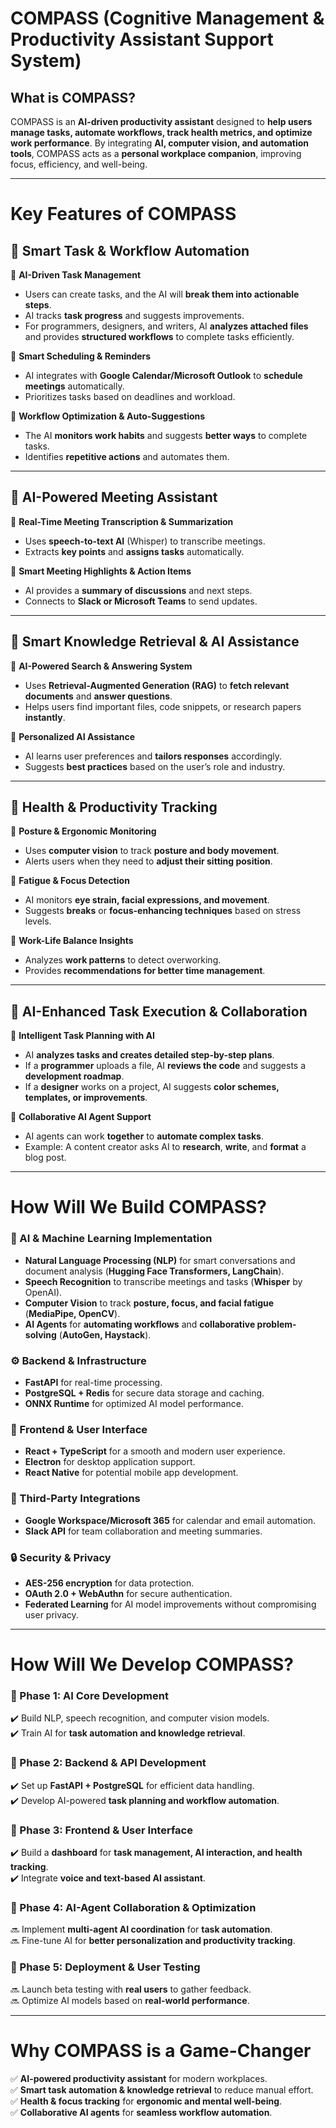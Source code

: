 # **COMPASS (Cognitive Management & Productivity Assistant Support System)**  

## **What is COMPASS?**  
COMPASS is an **AI-driven productivity assistant** designed to **help users manage tasks, automate workflows, track health metrics, and optimize work performance**. By integrating **AI, computer vision, and automation tools**, COMPASS acts as a **personal workplace companion**, improving focus, efficiency, and well-being.  

---

# **Key Features of COMPASS**  

## **🔹 Smart Task & Workflow Automation**  
📌 **AI-Driven Task Management**  
- Users can create tasks, and the AI will **break them into actionable steps**.  
- AI tracks **task progress** and suggests improvements.  
- For programmers, designers, and writers, AI **analyzes attached files** and provides **structured workflows** to complete tasks efficiently.  

📌 **Smart Scheduling & Reminders**  
- AI integrates with **Google Calendar/Microsoft Outlook** to **schedule meetings** automatically.  
- Prioritizes tasks based on deadlines and workload.  

📌 **Workflow Optimization & Auto-Suggestions**  
- The AI **monitors work habits** and suggests **better ways** to complete tasks.  
- Identifies **repetitive actions** and automates them.  

---

## **🔹 AI-Powered Meeting Assistant**  
📌 **Real-Time Meeting Transcription & Summarization**  
- Uses **speech-to-text AI** (Whisper) to transcribe meetings.  
- Extracts **key points** and **assigns tasks** automatically.  

📌 **Smart Meeting Highlights & Action Items**  
- AI provides a **summary of discussions** and next steps.  
- Connects to **Slack or Microsoft Teams** to send updates.  

---

## **🔹 Smart Knowledge Retrieval & AI Assistance**  
📌 **AI-Powered Search & Answering System**  
- Uses **Retrieval-Augmented Generation (RAG)** to **fetch relevant documents** and **answer questions**.  
- Helps users find important files, code snippets, or research papers **instantly**.  

📌 **Personalized AI Assistance**  
- AI learns user preferences and **tailors responses** accordingly.  
- Suggests **best practices** based on the user’s role and industry.  

---

## **🔹 Health & Productivity Tracking**  
📌 **Posture & Ergonomic Monitoring**  
- Uses **computer vision** to track **posture and body movement**.  
- Alerts users when they need to **adjust their sitting position**.  

📌 **Fatigue & Focus Detection**  
- AI monitors **eye strain, facial expressions, and movement**.  
- Suggests **breaks** or **focus-enhancing techniques** based on stress levels.  

📌 **Work-Life Balance Insights**  
- Analyzes **work patterns** to detect overworking.  
- Provides **recommendations for better time management**.  

---

## **🔹 AI-Enhanced Task Execution & Collaboration**  
📌 **Intelligent Task Planning with AI**  
- AI **analyzes tasks and creates detailed step-by-step plans**.  
- If a **programmer** uploads a file, AI **reviews the code** and suggests a **development roadmap**.  
- If a **designer** works on a project, AI suggests **color schemes, templates, or improvements**.  

📌 **Collaborative AI Agent Support**  
- AI agents can work **together** to **automate complex tasks**.  
- Example: A content creator asks AI to **research**, **write**, and **format** a blog post.  

---

# **How Will We Build COMPASS?**  

### **🧠 AI & Machine Learning Implementation**  
- **Natural Language Processing (NLP)** for smart conversations and document analysis (**Hugging Face Transformers, LangChain**).  
- **Speech Recognition** to transcribe meetings and tasks (**Whisper** by OpenAI).  
- **Computer Vision** to track **posture, focus, and facial fatigue** (**MediaPipe, OpenCV**).  
- **AI Agents** for **automating workflows** and **collaborative problem-solving** (**AutoGen, Haystack**).  

### **⚙️ Backend & Infrastructure**  
- **FastAPI** for real-time processing.  
- **PostgreSQL + Redis** for secure data storage and caching.  
- **ONNX Runtime** for optimized AI model performance.  

### **🎨 Frontend & User Interface**  
- **React + TypeScript** for a smooth and modern user experience.  
- **Electron** for desktop application support.  
- **React Native** for potential mobile app development.  

### **🔗 Third-Party Integrations**  
- **Google Workspace/Microsoft 365** for calendar and email automation.  
- **Slack API** for team collaboration and meeting summaries.  

### **🔒 Security & Privacy**  
- **AES-256 encryption** for data protection.  
- **OAuth 2.0 + WebAuthn** for secure authentication.  
- **Federated Learning** for AI model improvements without compromising user privacy.  

---

# **How Will We Develop COMPASS?**  

### **🔹 Phase 1: AI Core Development**  
✔️ Build NLP, speech recognition, and computer vision models.  
✔️ Train AI for **task automation and knowledge retrieval**.  

### **🔹 Phase 2: Backend & API Development**  
✔️ Set up **FastAPI + PostgreSQL** for efficient data handling.  
✔️ Develop AI-powered **task planning and workflow automation**.  

### **🔹 Phase 3: Frontend & User Interface**  
✔️ Build a **dashboard** for **task management, AI interaction, and health tracking**.  
✔️ Integrate **voice and text-based AI assistant**.  

### **🔹 Phase 4: AI-Agent Collaboration & Optimization**  
🔜 Implement **multi-agent AI coordination** for **task automation**.  
🔜 Fine-tune AI for **better personalization and productivity tracking**.  

### **🔹 Phase 5: Deployment & User Testing**  
🔜 Launch beta testing with **real users** to gather feedback.  
🔜 Optimize AI models based on **real-world performance**.  

---

# **Why COMPASS is a Game-Changer**  
✅ **AI-powered productivity assistant** for modern workplaces.  
✅ **Smart task automation & knowledge retrieval** to reduce manual effort.  
✅ **Health & focus tracking** for **ergonomic and mental well-being**.  
✅ **Collaborative AI agents** for **seamless workflow automation**.  

